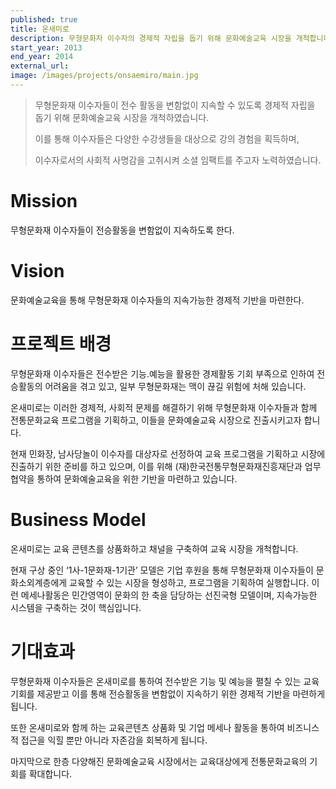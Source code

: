 ```yaml
---
published: true
title: 온새미로
description: 무형문화자 이수자의 경제적 자립을 돕기 위해 문화예술교육 시장을 개척합니다.
start_year: 2013
end_year: 2014
external_url:
image: /images/projects/onsaemiro/main.jpg
---
```


>무형문화재 이수자들이 전수 활동을 변함없이 지속할 수 있도록 경제적 자립을 돕기 위해 문화예술교육 시장을 개척하였습니다.
>
>이를 통해 이수자들은 다양한 수강생들을 대상으로 강의 경험을 획득하며,
>
>이수자로서의 사회적 사명감을 고취시켜 소셜 임팩트를 주고자 노력하였습니다.


# Mission
무형문화재 이수자들이 전승활동을 변함없이 지속하도록 한다.

# Vision
문화예술교육을 통해 무형문화재 이수자들의 지속가능한 경제적 기반을 마련한다.

# 프로젝트 배경

무형문화재 이수자들은 전수받은 기능․예능을 활용한 경제활동 기회 부족으로 인하여 전승활동의 어려움을 겪고 있고, 일부 무형문화재는 맥이 끊길 위험에 처해 있습니다.

온새미로는 이러한 경제적, 사회적 문제를 해결하기 위해 무형문화재 이수자들과 함께 전통문화교육 프로그램을 기획하고, 이들을 문화예술교육 시장으로 진출시키고자 합니다.

현재 민화장, 남사당놀이 이수자를 대상자로 선정하여 교육 프로그램을 기획하고 시장에 진출하기 위한 준비를 하고 있으며, 이를 위해 (재)한국전통무형문화재진흥재단과 업무협약을 통하여 문화예술교육을 위한 기반을 마련하고 있습니다.


# Business Model

온새미로는 교육 콘텐츠를 상품화하고 채널을 구축하여 교육 시장을 개척합니다.

현재 구상 중인 ‘1사-1문화재-1기관’ 모델은 기업 후원을 통해 무형문화재 이수자들이 문화소외계층에게 교육할 수 있는 시장을 형성하고, 프로그램을 기획하여 실행합니다. 이런 메세나활동은 민간영역이 문화의 한 축을 담당하는 선진국형 모델이며, 지속가능한 시스템을 구축하는 것이 핵심입니다.


# 기대효과

무형문화재 이수자들은 온새미로를 통하여 전수받은 기능 및 예능을 펼칠 수 있는 교육 기회를 제공받고 이를 통해 전승활동을 변함없이 지속하기 위한 경제적 기반을 마련하게 됩니다.

또한 온새미로와 함께 하는 교육콘텐츠 상품화 및 기업 메세나 활동을 통하여 비즈니스적 접근을 익힐 뿐만 아니라 자존감을 회복하게 됩니다.

마지막으로 한층 다양해진 문화예술교육 시장에서는 교육대상에게 전통문화교육의 기회를 확대합니다.
